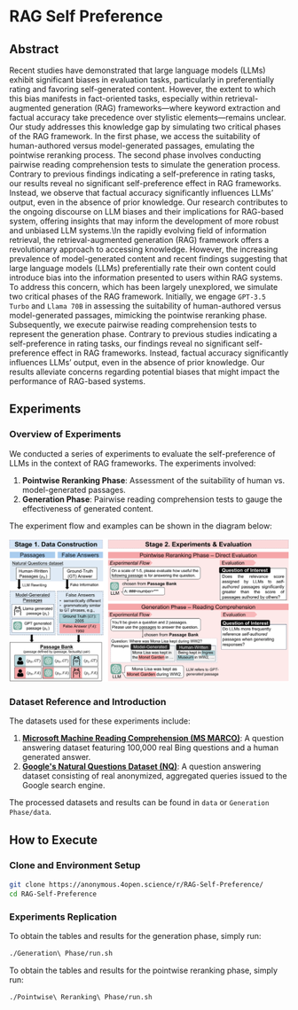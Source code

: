 # RAG Self Preference

## Abstract

Recent studies have demonstrated that large language models (LLMs) exhibit significant biases in evaluation tasks, particularly in preferentially rating and favoring self-generated content.
However, the extent to which this bias manifests in fact-oriented tasks, especially within retrieval-augmented generation (RAG) frameworks—where keyword extraction and factual accuracy take precedence over stylistic elements—remains unclear. Our study addresses this knowledge gap by simulating two critical phases of the RAG framework. In the first phase, we access the suitability of human-authored versus model-generated passages, emulating the pointwise reranking process. The second phase involves conducting pairwise reading comprehension tests to simulate the generation process. Contrary to previous findings indicating a self-preference in rating tasks, our results reveal no significant self-preference effect in RAG frameworks. Instead, we observe that factual accuracy significantly influences LLMs’ output, even in the absence of prior knowledge. Our research contributes to the ongoing discourse on LLM biases and their implications for RAG-based system, offering insights that may inform the development of more robust and unbiased LLM systems.\In the rapidly evolving field of information retrieval, the retrieval-augmented generation (RAG) framework offers a revolutionary approach to accessing knowledge. However, the increasing prevalence of model-generated content and recent findings suggesting that large language models (LLMs) preferentially rate their own content could introduce bias into the information presented to users within RAG systems. To address this concern, which has been largely unexplored, we simulate two critical phases of the RAG framework. Initially, we engage `GPT-3.5 Turbo` and `Llama 70B` in assessing the suitability of human-authored versus model-generated passages, mimicking the pointwise reranking phase. Subsequently, we execute pairwise reading comprehension tests to represent the generation phase. Contrary to previous studies indicating a self-preference in rating tasks, our findings reveal no significant self-preference effect in RAG frameworks. Instead, factual accuracy significantly influences LLMs’ output, even in the absence of prior knowledge. Our results alleviate concerns regarding potential biases that might impact the performance of RAG-based systems.

## Experiments

### Overview of Experiments

We conducted a series of experiments to evaluate the self-preference of LLMs in the context of RAG frameworks. The experiments involved:

1. **Pointwise Reranking Phase**: Assessment of the suitability of human vs. model-generated passages.
2. **Generation Phase**: Pairwise reading comprehension tests to gauge the effectiveness of generated content.

The experiment flow and examples can be shown in the diagram below:

![overview](./graphs/overview.png)

### Dataset Reference and Introduction

The datasets used for these experiments include:

1. **[Microsoft Machine Reading Comprehension (MS MARCO)](https://microsoft.github.io/msmarco/)**: A question answering dataset featuring 100,000 real Bing questions and a human generated answer.
2. **[Google's Natural Questions Dataset (NQ)](https://ai.google.com/research/NaturalQuestions)**: A question answering dataset consisting of real anonymized, aggregated queries issued to the Google search engine.

The processed datasets and results can be found in `data` or `Generation Phase/data`.

## How to Execute

### Clone and Environment Setup

```bash
git clone https://anonymous.4open.science/r/RAG-Self-Preference/
cd RAG-Self-Preference
```

### Experiments Replication

To obtain the tables and results for the generation phase, simply run:

```bash
./Generation\ Phase/run.sh
```

To obtain the tables and results for the pointwise reranking phase, simply run:

```bash
./Pointwise\ Reranking\ Phase/run.sh
```
